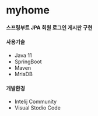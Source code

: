 # myhome
#### 스프링부트 JPA 회원 로그인 게시판 구현
#### 사용기술
+ Java 11
+ SpringBoot
+ Maven 
+ MriaDB

#### 개발환경
+ Intelij Community
+ Visual Stodio Code
